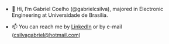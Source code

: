 - 👋 Hi, I’m Gabriel Coelho (@gabrielcsilva), majored in Electronic Engineering at Universidade de Brasília.

- 📫 You can reach me by [LinkedIn](https://www.linkedin.com/in/csilvagabriel/) or by e-mail (csilvagabriel@hotmail.com)

<!---
gabrielcsilva/gabrielcsilva is a ✨ special ✨ repository because its `README.md` (this file) appears on your GitHub profile.
You can click the Preview link to take a look at your changes.

- 👀 I’m interested in ...
- 🌱 I’m currently learning ...
- 💞️ I’m looking to collaborate on ...
--->
